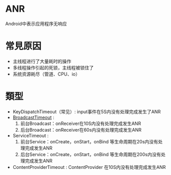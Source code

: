 # ANR
Android中表示应用程序无响应

# 常見原因
* 主线程进行了大量耗时的操作
* 多线程操作引起的死锁，主线程被锁住了
* 系统资源耗尽（管道、CPU、io）

# 類型
* KeyDispatchTimeout（常见）: input事件在5S内没有处理完成发生了ANR
* [BroadcastTimeout](https://github.com/jap963852741/LearnNote/blob/main/android/Android%20%E5%9B%9B%E5%A4%A7%E7%B5%84%E4%BB%B6.md) : 
    1. 前台Broadcast：onReceiver在10S内没有处理完成发生ANR
    2. 后台Broadcast：onReceiver在60s内没有处理完成发生ANR
* ServiceTimeout : 
    1. 前台Service：onCreate，onStart，onBind 等生命周期在20s内没有处理完成发生ANR
    2. 后台Service：onCreate，onStart，onBind 等生命周期在200s内没有处理完成发生ANR
* ContentProviderTimeout : ContentProvider 在10S内没有处理完成发生ANR

